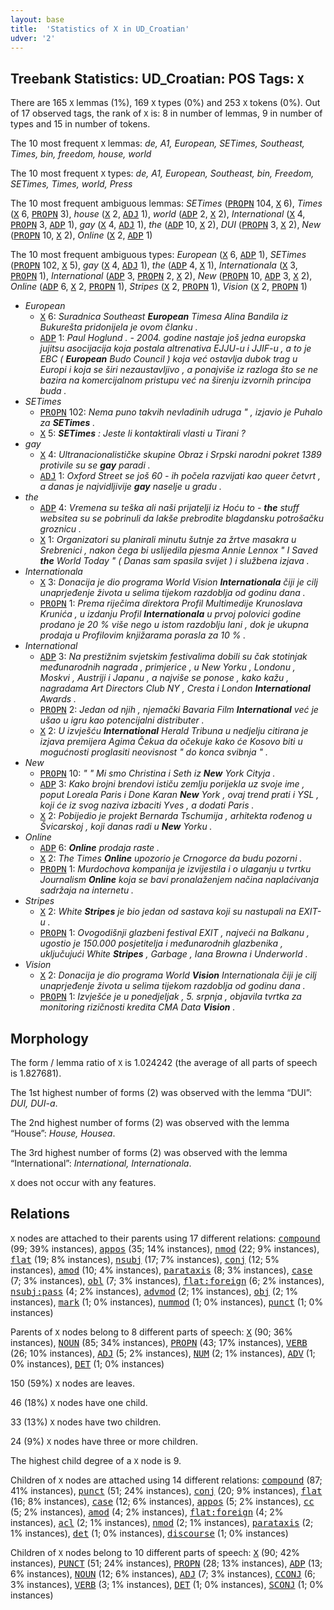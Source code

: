 ```yaml
---
layout: base
title:  'Statistics of X in UD_Croatian'
udver: '2'
---
```


## Treebank Statistics: UD_Croatian: POS Tags: `X`

There are 165 `X` lemmas (1%), 169 `X` types (0%) and 253 `X` tokens (0%).
Out of 17 observed tags, the rank of `X` is: 8 in number of lemmas, 9 in number of types and 15 in number of tokens.

The 10 most frequent `X` lemmas: <em>de, A1, European, SETimes, Southeast, Times, bin, freedom, house, world</em>

The 10 most frequent `X` types:  <em>de, A1, European, Southeast, bin, Freedom, SETimes, Times, world, Press</em>

The 10 most frequent ambiguous lemmas: <em>SETimes</em> (<tt><a href="hr-pos-PROPN.html">PROPN</a></tt> 104, <tt><a href="hr-pos-X.html">X</a></tt> 6), <em>Times</em> (<tt><a href="hr-pos-X.html">X</a></tt> 6, <tt><a href="hr-pos-PROPN.html">PROPN</a></tt> 3), <em>house</em> (<tt><a href="hr-pos-X.html">X</a></tt> 2, <tt><a href="hr-pos-ADJ.html">ADJ</a></tt> 1), <em>world</em> (<tt><a href="hr-pos-ADP.html">ADP</a></tt> 2, <tt><a href="hr-pos-X.html">X</a></tt> 2), <em>International</em> (<tt><a href="hr-pos-X.html">X</a></tt> 4, <tt><a href="hr-pos-PROPN.html">PROPN</a></tt> 3, <tt><a href="hr-pos-ADP.html">ADP</a></tt> 1), <em>gay</em> (<tt><a href="hr-pos-X.html">X</a></tt> 4, <tt><a href="hr-pos-ADJ.html">ADJ</a></tt> 1), <em>the</em> (<tt><a href="hr-pos-ADP.html">ADP</a></tt> 10, <tt><a href="hr-pos-X.html">X</a></tt> 2), <em>DUI</em> (<tt><a href="hr-pos-PROPN.html">PROPN</a></tt> 3, <tt><a href="hr-pos-X.html">X</a></tt> 2), <em>New</em> (<tt><a href="hr-pos-PROPN.html">PROPN</a></tt> 10, <tt><a href="hr-pos-X.html">X</a></tt> 2), <em>Online</em> (<tt><a href="hr-pos-X.html">X</a></tt> 2, <tt><a href="hr-pos-ADP.html">ADP</a></tt> 1)

The 10 most frequent ambiguous types:  <em>European</em> (<tt><a href="hr-pos-X.html">X</a></tt> 6, <tt><a href="hr-pos-ADP.html">ADP</a></tt> 1), <em>SETimes</em> (<tt><a href="hr-pos-PROPN.html">PROPN</a></tt> 102, <tt><a href="hr-pos-X.html">X</a></tt> 5), <em>gay</em> (<tt><a href="hr-pos-X.html">X</a></tt> 4, <tt><a href="hr-pos-ADJ.html">ADJ</a></tt> 1), <em>the</em> (<tt><a href="hr-pos-ADP.html">ADP</a></tt> 4, <tt><a href="hr-pos-X.html">X</a></tt> 1), <em>Internationala</em> (<tt><a href="hr-pos-X.html">X</a></tt> 3, <tt><a href="hr-pos-PROPN.html">PROPN</a></tt> 1), <em>International</em> (<tt><a href="hr-pos-ADP.html">ADP</a></tt> 3, <tt><a href="hr-pos-PROPN.html">PROPN</a></tt> 2, <tt><a href="hr-pos-X.html">X</a></tt> 2), <em>New</em> (<tt><a href="hr-pos-PROPN.html">PROPN</a></tt> 10, <tt><a href="hr-pos-ADP.html">ADP</a></tt> 3, <tt><a href="hr-pos-X.html">X</a></tt> 2), <em>Online</em> (<tt><a href="hr-pos-ADP.html">ADP</a></tt> 6, <tt><a href="hr-pos-X.html">X</a></tt> 2, <tt><a href="hr-pos-PROPN.html">PROPN</a></tt> 1), <em>Stripes</em> (<tt><a href="hr-pos-X.html">X</a></tt> 2, <tt><a href="hr-pos-PROPN.html">PROPN</a></tt> 1), <em>Vision</em> (<tt><a href="hr-pos-X.html">X</a></tt> 2, <tt><a href="hr-pos-PROPN.html">PROPN</a></tt> 1)


* <em>European</em>
  * <tt><a href="hr-pos-X.html">X</a></tt> 6: <em>Suradnica Southeast <b>European</b> Timesa Alina Bandila iz Bukurešta pridonijela je ovom članku .</em>
  * <tt><a href="hr-pos-ADP.html">ADP</a></tt> 1: <em>Paul Hoglund . - 2004. godine nastaje još jedna europska jujitsu asocijacija koja postala altrenativa EJJU-u i JJIF-u , a to je EBC ( <b>European</b> Budo Council ) koja već ostavlja dubok trag u Europi i koja se širi nezaustavljivo , a ponajviše iz razloga što se ne bazira na komercijalnom pristupu već na širenju izvornih principa buda .</em>
* <em>SETimes</em>
  * <tt><a href="hr-pos-PROPN.html">PROPN</a></tt> 102: <em>Nema puno takvih nevladinih udruga " , izjavio je Puhalo za <b>SETimes</b> .</em>
  * <tt><a href="hr-pos-X.html">X</a></tt> 5: <em><b>SETimes</b> : Jeste li kontaktirali vlasti u Tirani ?</em>
* <em>gay</em>
  * <tt><a href="hr-pos-X.html">X</a></tt> 4: <em>Ultranacionalističke skupine Obraz i Srpski narodni pokret 1389 protivile su se <b>gay</b> paradi .</em>
  * <tt><a href="hr-pos-ADJ.html">ADJ</a></tt> 1: <em>Oxford Street se još 60 - ih počela razvijati kao queer četvrt , a danas je najvidljivije <b>gay</b> naselje u gradu .</em>
* <em>the</em>
  * <tt><a href="hr-pos-ADP.html">ADP</a></tt> 4: <em>Vremena su teška ali naši prijatelji iz Hoću to - <b>the</b> stuff websitea su se pobrinuli da lakše prebrodite blagdansku potrošačku groznicu .</em>
  * <tt><a href="hr-pos-X.html">X</a></tt> 1: <em>Organizatori su planirali minutu šutnje za žrtve masakra u Srebrenici , nakon čega bi uslijedila pjesma Annie Lennox " I Saved <b>the</b> World Today " ( Danas sam spasila svijet ) i službena izjava .</em>
* <em>Internationala</em>
  * <tt><a href="hr-pos-X.html">X</a></tt> 3: <em>Donacija je dio programa World Vision <b>Internationala</b> čiji je cilj unaprjeđenje života u selima tijekom razdoblja od godinu dana .</em>
  * <tt><a href="hr-pos-PROPN.html">PROPN</a></tt> 1: <em>Prema riječima direktora Profil Multimedije Krunoslava Krunića , u izdanju Profil <b>Internationala</b> u prvoj polovici godine prodano je 20 % više nego u istom razdoblju lani , dok je ukupna prodaja u Profilovim knjižarama porasla za 10 % .</em>
* <em>International</em>
  * <tt><a href="hr-pos-ADP.html">ADP</a></tt> 3: <em>Na prestižnim svjetskim festivalima dobili su čak stotinjak međunarodnih nagrada , primjerice , u New Yorku , Londonu , Moskvi , Austriji i Japanu , a najviše se ponose , kako kažu , nagradama Art Directors Club NY , Cresta i London <b>International</b> Awards .</em>
  * <tt><a href="hr-pos-PROPN.html">PROPN</a></tt> 2: <em>Jedan od njih , njemački Bavaria Film <b>International</b> već je ušao u igru kao potencijalni distributer .</em>
  * <tt><a href="hr-pos-X.html">X</a></tt> 2: <em>U izvješću <b>International</b> Herald Tribuna u nedjelju citirana je izjava premijera Agima Čekua da očekuje kako će Kosovo biti u mogućnosti proglasiti neovisnost " do konca svibnja " .</em>
* <em>New</em>
  * <tt><a href="hr-pos-PROPN.html">PROPN</a></tt> 10: <em>" " Mi smo Christina i Seth iz <b>New</b> York Cityja .</em>
  * <tt><a href="hr-pos-ADP.html">ADP</a></tt> 3: <em>Kako brojni brendovi ističu zemlju porijekla uz svoje ime , poput Loreala Paris i Done Karan <b>New</b> York , ovaj trend prati i YSL , koji će iz svog naziva izbaciti Yves , a dodati Paris .</em>
  * <tt><a href="hr-pos-X.html">X</a></tt> 2: <em>Pobijedio je projekt Bernarda Tschumija , arhitekta rođenog u Švicarskoj , koji danas radi u <b>New</b> Yorku .</em>
* <em>Online</em>
  * <tt><a href="hr-pos-ADP.html">ADP</a></tt> 6: <em><b>Online</b> prodaja raste .</em>
  * <tt><a href="hr-pos-X.html">X</a></tt> 2: <em>The Times <b>Online</b> upozorio je Crnogorce da budu pozorni .</em>
  * <tt><a href="hr-pos-PROPN.html">PROPN</a></tt> 1: <em>Murdochova kompanija je izvijestila i o ulaganju u tvrtku Journalism <b>Online</b> koja se bavi pronalaženjem načina naplaćivanja sadržaja na internetu .</em>
* <em>Stripes</em>
  * <tt><a href="hr-pos-X.html">X</a></tt> 2: <em>White <b>Stripes</b> je bio jedan od sastava koji su nastupali na EXIT-u .</em>
  * <tt><a href="hr-pos-PROPN.html">PROPN</a></tt> 1: <em>Ovogodišnji glazbeni festival EXIT , najveći na Balkanu , ugostio je 150.000 posjetitelja i međunarodnih glazbenika , uključujući White <b>Stripes</b> , Garbage , Iana Browna i Underworld .</em>
* <em>Vision</em>
  * <tt><a href="hr-pos-X.html">X</a></tt> 2: <em>Donacija je dio programa World <b>Vision</b> Internationala čiji je cilj unaprjeđenje života u selima tijekom razdoblja od godinu dana .</em>
  * <tt><a href="hr-pos-PROPN.html">PROPN</a></tt> 1: <em>Izvješće je u ponedjeljak , 5. srpnja , objavila tvrtka za monitoring rizičnosti kredita CMA Data <b>Vision</b> .</em>

## Morphology

The form / lemma ratio of `X` is 1.024242 (the average of all parts of speech is 1.827681).

The 1st highest number of forms (2) was observed with the lemma “DUI”: <em>DUI, DUI-a</em>.

The 2nd highest number of forms (2) was observed with the lemma “House”: <em>House, Housea</em>.

The 3rd highest number of forms (2) was observed with the lemma “International”: <em>International, Internationala</em>.

`X` does not occur with any features.


## Relations

`X` nodes are attached to their parents using 17 different relations: <tt><a href="hr-dep-compound.html">compound</a></tt> (99; 39% instances), <tt><a href="hr-dep-appos.html">appos</a></tt> (35; 14% instances), <tt><a href="hr-dep-nmod.html">nmod</a></tt> (22; 9% instances), <tt><a href="hr-dep-flat.html">flat</a></tt> (19; 8% instances), <tt><a href="hr-dep-nsubj.html">nsubj</a></tt> (17; 7% instances), <tt><a href="hr-dep-conj.html">conj</a></tt> (12; 5% instances), <tt><a href="hr-dep-amod.html">amod</a></tt> (10; 4% instances), <tt><a href="hr-dep-parataxis.html">parataxis</a></tt> (8; 3% instances), <tt><a href="hr-dep-case.html">case</a></tt> (7; 3% instances), <tt><a href="hr-dep-obl.html">obl</a></tt> (7; 3% instances), <tt><a href="hr-dep-flat-foreign.html">flat:foreign</a></tt> (6; 2% instances), <tt><a href="hr-dep-nsubj-pass.html">nsubj:pass</a></tt> (4; 2% instances), <tt><a href="hr-dep-advmod.html">advmod</a></tt> (2; 1% instances), <tt><a href="hr-dep-obj.html">obj</a></tt> (2; 1% instances), <tt><a href="hr-dep-mark.html">mark</a></tt> (1; 0% instances), <tt><a href="hr-dep-nummod.html">nummod</a></tt> (1; 0% instances), <tt><a href="hr-dep-punct.html">punct</a></tt> (1; 0% instances)

Parents of `X` nodes belong to 8 different parts of speech: <tt><a href="hr-pos-X.html">X</a></tt> (90; 36% instances), <tt><a href="hr-pos-NOUN.html">NOUN</a></tt> (85; 34% instances), <tt><a href="hr-pos-PROPN.html">PROPN</a></tt> (43; 17% instances), <tt><a href="hr-pos-VERB.html">VERB</a></tt> (26; 10% instances), <tt><a href="hr-pos-ADJ.html">ADJ</a></tt> (5; 2% instances), <tt><a href="hr-pos-NUM.html">NUM</a></tt> (2; 1% instances), <tt><a href="hr-pos-ADV.html">ADV</a></tt> (1; 0% instances), <tt><a href="hr-pos-DET.html">DET</a></tt> (1; 0% instances)

150 (59%) `X` nodes are leaves.

46 (18%) `X` nodes have one child.

33 (13%) `X` nodes have two children.

24 (9%) `X` nodes have three or more children.

The highest child degree of a `X` node is 9.

Children of `X` nodes are attached using 14 different relations: <tt><a href="hr-dep-compound.html">compound</a></tt> (87; 41% instances), <tt><a href="hr-dep-punct.html">punct</a></tt> (51; 24% instances), <tt><a href="hr-dep-conj.html">conj</a></tt> (20; 9% instances), <tt><a href="hr-dep-flat.html">flat</a></tt> (16; 8% instances), <tt><a href="hr-dep-case.html">case</a></tt> (12; 6% instances), <tt><a href="hr-dep-appos.html">appos</a></tt> (5; 2% instances), <tt><a href="hr-dep-cc.html">cc</a></tt> (5; 2% instances), <tt><a href="hr-dep-amod.html">amod</a></tt> (4; 2% instances), <tt><a href="hr-dep-flat-foreign.html">flat:foreign</a></tt> (4; 2% instances), <tt><a href="hr-dep-acl.html">acl</a></tt> (2; 1% instances), <tt><a href="hr-dep-nmod.html">nmod</a></tt> (2; 1% instances), <tt><a href="hr-dep-parataxis.html">parataxis</a></tt> (2; 1% instances), <tt><a href="hr-dep-det.html">det</a></tt> (1; 0% instances), <tt><a href="hr-dep-discourse.html">discourse</a></tt> (1; 0% instances)

Children of `X` nodes belong to 10 different parts of speech: <tt><a href="hr-pos-X.html">X</a></tt> (90; 42% instances), <tt><a href="hr-pos-PUNCT.html">PUNCT</a></tt> (51; 24% instances), <tt><a href="hr-pos-PROPN.html">PROPN</a></tt> (28; 13% instances), <tt><a href="hr-pos-ADP.html">ADP</a></tt> (13; 6% instances), <tt><a href="hr-pos-NOUN.html">NOUN</a></tt> (12; 6% instances), <tt><a href="hr-pos-ADJ.html">ADJ</a></tt> (7; 3% instances), <tt><a href="hr-pos-CCONJ.html">CCONJ</a></tt> (6; 3% instances), <tt><a href="hr-pos-VERB.html">VERB</a></tt> (3; 1% instances), <tt><a href="hr-pos-DET.html">DET</a></tt> (1; 0% instances), <tt><a href="hr-pos-SCONJ.html">SCONJ</a></tt> (1; 0% instances)

